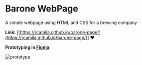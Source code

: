 # Barone WebPage 
A simple webpage using HTML and CSS for a brewing company 


**Link:** [[https://rcamila.github.io/barone-page/](https://rcamila.github.io/barone-page/)] ❤

**Prototyping in [Figma](www.figma.com)**

![prototype](https://user-images.githubusercontent.com/41850767/152336934-d93ab9f0-d538-41c0-ae80-3551f0f087a6.png)
